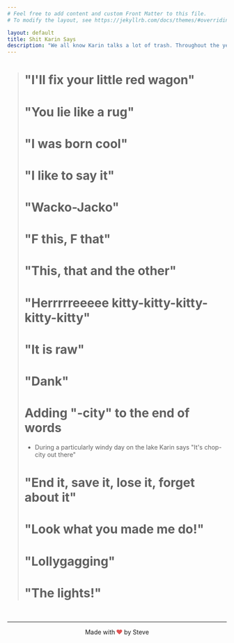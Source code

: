 ```yaml
---
# Feel free to add content and custom Front Matter to this file.
# To modify the layout, see https://jekyllrb.com/docs/themes/#overriding-theme-defaults

layout: default
title: Shit Karin Says
description: "We all know Karin talks a lot of trash. Throughout the years she has had some real zingers. Let's try to catalog them here, at shitkarinsays.com"
---
```

> # "I'll fix your little red wagon"
>
> # "You lie like a rug"
>
> # "I was born cool"
>
> # "I like to say it"
>
> # "Wacko-Jacko"
>
> # "F this, F that"
>
> # "This, that and the other"
>
> # "Herrrrreeeee kitty-kitty-kitty-kitty-kitty"
>
> # "It is raw"
>
> # "Dank"
>
> # Adding "-city" to the end of words
>
> - During a particularly windy day on the lake Karin says "It's chop-city out there"
>
> # "End it, save it, lose it, forget about it"
>
> # "Look what you made me do!"
>
> # "Lollygagging"
>
> # "The lights!"
<br>
<hr>
<p style="text-align: center;">Made with <svg viewBox="0 0 1792 1792" preserveAspectRatio="xMidYMid meet" xmlns="http://www.w3.org/2000/svg" style="height: 0.8rem;"><path d="M896 1664q-26 0-44-18l-624-602q-10-8-27.5-26T145 952.5 77 855 23.5 734 0 596q0-220 127-344t351-124q62 0 126.5 21.5t120 58T820 276t76 68q36-36 76-68t95.5-68.5 120-58T1314 128q224 0 351 124t127 344q0 221-229 450l-623 600q-18 18-44 18z" fill="#e25555"></path></svg> by Steve</p>
